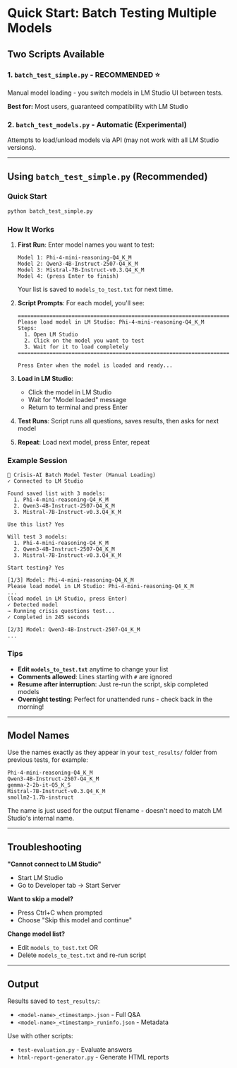 # Quick Start: Batch Testing Multiple Models

## Two Scripts Available

### 1. `batch_test_simple.py` - **RECOMMENDED** ⭐
Manual model loading - you switch models in LM Studio UI between tests.

**Best for:** Most users, guaranteed compatibility with LM Studio

### 2. `batch_test_models.py` - Automatic (Experimental)
Attempts to load/unload models via API (may not work with all LM Studio versions).

---

## Using `batch_test_simple.py` (Recommended)

### Quick Start

```bash
python batch_test_simple.py
```

### How It Works

1. **First Run**: Enter model names you want to test:
   ```
   Model 1: Phi-4-mini-reasoning-Q4_K_M
   Model 2: Qwen3-4B-Instruct-2507-Q4_K_M  
   Model 3: Mistral-7B-Instruct-v0.3.Q4_K_M
   Model 4: (press Enter to finish)
   ```
   
   Your list is saved to `models_to_test.txt` for next time.

2. **Script Prompts**: For each model, you'll see:
   ```
   ======================================================================
   Please load model in LM Studio: Phi-4-mini-reasoning-Q4_K_M
   Steps:
     1. Open LM Studio
     2. Click on the model you want to test
     3. Wait for it to load completely
   ======================================================================
   
   Press Enter when the model is loaded and ready...
   ```

3. **Load in LM Studio**: 
   - Click the model in LM Studio
   - Wait for "Model loaded" message
   - Return to terminal and press Enter

4. **Test Runs**: Script runs all questions, saves results, then asks for next model

5. **Repeat**: Load next model, press Enter, repeat

### Example Session

```
🤖 Crisis-AI Batch Model Tester (Manual Loading)
✓ Connected to LM Studio

Found saved list with 3 models:
  1. Phi-4-mini-reasoning-Q4_K_M
  2. Qwen3-4B-Instruct-2507-Q4_K_M
  3. Mistral-7B-Instruct-v0.3.Q4_K_M

Use this list? Yes

Will test 3 models:
  1. Phi-4-mini-reasoning-Q4_K_M
  2. Qwen3-4B-Instruct-2507-Q4_K_M
  3. Mistral-7B-Instruct-v0.3.Q4_K_M

Start testing? Yes

[1/3] Model: Phi-4-mini-reasoning-Q4_K_M
Please load model in LM Studio: Phi-4-mini-reasoning-Q4_K_M
...
(load model in LM Studio, press Enter)
✓ Detected model
→ Running crisis questions test...
✓ Completed in 245 seconds

[2/3] Model: Qwen3-4B-Instruct-2507-Q4_K_M
...
```

### Tips

- **Edit `models_to_test.txt`** anytime to change your list
- **Comments allowed**: Lines starting with `#` are ignored
- **Resume after interruption**: Just re-run the script, skip completed models
- **Overnight testing**: Perfect for unattended runs - check back in the morning!

---

## Model Names

Use the names exactly as they appear in your `test_results/` folder from previous tests, for example:

```
Phi-4-mini-reasoning-Q4_K_M
Qwen3-4B-Instruct-2507-Q4_K_M
gemma-2-2b-it-Q5_K_S
Mistral-7B-Instruct-v0.3.Q4_K_M
smollm2-1.7b-instruct
```

The name is just used for the output filename - doesn't need to match LM Studio's internal name.

---

## Troubleshooting

**"Cannot connect to LM Studio"**
- Start LM Studio
- Go to Developer tab → Start Server

**Want to skip a model?**
- Press Ctrl+C when prompted
- Choose "Skip this model and continue"

**Change model list?**
- Edit `models_to_test.txt` OR
- Delete `models_to_test.txt` and re-run script

---

## Output

Results saved to `test_results/`:
- `<model-name>_<timestamp>.json` - Full Q&A
- `<model-name>_<timestamp>_runinfo.json` - Metadata

Use with other scripts:
- `test-evaluation.py` - Evaluate answers
- `html-report-generator.py` - Generate HTML reports
